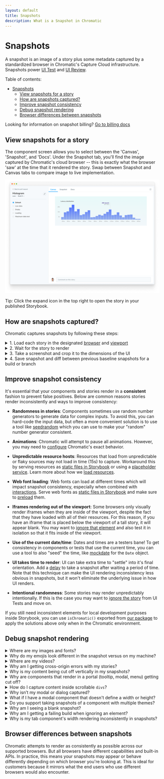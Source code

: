 ```yaml
---
layout: default
title: Snapshots
description: What is a Snapshot in Chromatic
---
```


# Snapshots

A snapshot is an image of a story plus some metadata captured by a standardized browser in Chromatic's Capture Cloud infrastructure. Snapshots power [UI Test](test) and [UI Review](review).

Table of contents:

- [Snapshots](#snapshots)
  - [View snapshots for a story](#view-snapshots-for-a-story)
  - [How are snapshots captured?](#how-are-snapshots-captured)
  - [Improve snapshot consistency](#improve-snapshot-consistency)
  - [Debug snapshot rendering](#debug-snapshot-rendering)
  - [Browser differences between snapshots](#browser-differences-between-snapshots)

<div class="aside">

Looking for information on snapshot billing? [Go to billing docs](billing)

</div>

## View snapshots for a story

The component screen allows you to select between the 'Canvas', 'Snapshot', and 'Docs'. Under the Snapshot tab, you'll find the image captured by Chromatic's cloud browser -- this is exactly what the browser 'saw' at the time that it rendered the story. Swap between Snapshot and Canvas tabs to compare image to live implementation.

![Component screen](img/component.png)

<div class="aside">Tip: Click the expand icon in the top right to open the story in your published Storybook.</div>

## How are snapshots captured?

Chromatic captures snapshots by following these steps:

<details>
<summary>1. Load each story in the designated <a href="browsers">browser</a> and <a href="viewports">viewport</a></summary>

Capture Cloud navigates to your published Storybook. It loads all stories in parallel at your desired viewport using our fleet of standardized browsers.

</details>

<details>
<summary>2. Wait for the story to render</summary>

Capture Cloud uses underlying browser APIs combined with our own set of heuristics to determine when the component has "loaded". One of the primary heuristics Chromatic uses is network "quiesence" – a period of network inactivity which signals that all resources have loaded. Loading is the closest approximation for when component renders that's currently possible.

</details>

<details>
<summary>3. Take a screenshot and crop it to the dimensions of the UI</summary>

Chromatic crops the screenshot to the size of your component. It determines crop dimensions by measuring the bounding box of the child node of Storybook's `#root` element. For atomic components, cropping eliminates negative spaces around snapshots which makes increases the visual information you have to review. For pages, Chromatic captures the full width and height of the rendered UI.

</details>

<details>
<summary>4. Save snapshot and diff between previous baseline snapshots for a build or branch</summary>

Each snapshot is associated with a story and tagged with commit, branch, and other relevant metadata. Snapshots are stored in Chromatic's cloud. For UI Test and UI Review, snapshots are visually compared (diff) to identify changes. Our infrastructure is effectively capable of snapshotting every story in parallel, no matter how many stories you have.

</details>

## Improve snapshot consistency

It's essential that your components and stories render in a **consistent** fashion to prevent false positives. Below are common reasons stories render inconsistently and ways to improve consistency:

- **Randomness in stories**: Components sometimes use random number generators to generate data for complex inputs. To avoid this, you can hard-code the input data, but often a more convenient solution is to use a tool like [seedrandom](https://github.com/davidbau/seedrandom) which you can use to make your "random" number generator consistent.

- **Animations**: Chromatic will attempt to pause all animations. However, you may need to [configure](animations) Chromatic's exact behavior.

- **Unpredictable resource hosts**: Resources that load from unpredictable or flaky sources may not load in time (15s) to capture. Workaround this by serving resources as [static files in Storybook](https://storybook.js.org/configurations/serving-static-files/) or using a [placeholder service](https://placehold.co/). Learn more about how we [load resources](resource-loading).

- **Web font loading**: Web fonts can load at different times which will impact snapshot consistency, especially when combined with [interactions](interactions). Serve web fonts as [static files in Storybook](https://storybook.js.org/configurations/serving-static-files/) and make sure to [preload](resource-loading#solution-a-preload-fonts) them.

- **Iframes rendering out of the viewport**: Some browsers only visually render iframes when they are inside of the viewport, despite the fact that they have loaded with all of their resources. For this reason, if you have an iframe that is placed below the viewport of a tall story, it will appear blank. You may want to [ignore that element](ignoring-elements) and also test it in isolation so that it fits inside of the viewport.

- **Use of the current date/time**: Dates and times are a testers bane! To get consistency in components or tests that use the current time, you can use a tool to also "seed" the time, like [mockdate](https://www.npmjs.com/package/mockdate) for the `Date` object.

- **UI takes time to render**: UI can take extra time to "settle" into it's final orientation. Add a [delay](delay) to take a snapshot after waiting a period of time. Note that this technique can make the UI rendering inconsistency less obvious in snapshots, but it won't eliminate the underlying issue in how UI renders.

- **Intentional randomness**: Some stories may render unpredictably intentionally. If this is the case you may want to [ignore the story](ignoring-elements) from UI Tests and move on.

If you still need inconsistent elements for local development purposes inside Storybook, you can use `isChromatic()` exported from [our package](isChromatic) to apply the solutions above only when in the Chromatic environment.

## Debug snapshot rendering

<details>
<summary>Where are my images and fonts?</summary>

Image and font rendering can be tricky. Resources that load from unpredictable or flaky sources may not load in time (15s) to capture. Workaround this by:

- Ensure resources load [reliably fast in Chromatic](resource-loading)
- Serve resources as [static files in Storybook](https://storybook.js.org/configurations/serving-static-files/) (this also improves your test speed)
- Using a [placeholder service](https://placeholder.com/).

If your resources are behind a firewall, whitelist our domain so we can load your resources.

</details>

<details>
<summary>Why do my emojis look different in the snapshot versus on my machine?</summary>

Emojis are handled by your operating system's emoji font. Most OSs have a different emoji font and those fonts tend to change over time. For example, if you view a story on a Mac you'll get Apple’s set of emojis.

Chromatic captures Chrome and Firefox snapshots in a Linux environment. It includes a common set of emojis used by most systems. Those emojis will likely look different from emojis on a consumer OS like Mac or Windows. Unfortunately, there's no workaround available at this time.

</details>

<details>
<summary>Where are my videos?</summary>

Videos are interactive and time-based which introduces inconsistencies in snapshots. Chromatic hides videos by default to prevent false positives. You'll see a blank space where the video is supposed to render.

</details>

<details>
<summary>Why am I getting cross-origin errors with my stories?</summary>

Most likely you are calling into `window.parent` somewhere in your code. As we serve your Storybook preview iframe inside our www.chromatic.com domain this leads to a x-origin error as your code doesn't have access to our frame (with good reason!).

Generally speaking it is a good idea to wrap calls like that in a `try { } catch` in case the code is running in a context where that's not possible (e.g Chromatic).

</details>

<details>
<summary>Why is my content being cut off vertically in my snapshots?</summary>

Make sure there are no elements inadvertently cutting off content through the use of overflow or height styles.

For elements that have relative height styles based on the size of the viewport (such as `height: 100vh`), all content nested under that element will show up in a screenshot unless either `overflow: hidden` or `overflow: scroll` is used to hide what is outside of that element (and therefore outside of the viewport).

When Chromatic takes a screenshot for an element that has a viewport-relative height as well as styling to hide/scroll the overflow, a default viewport height of `900px` will be used. This default is only used when we can't detect a "natural" height for the outermost DOM element (root ancestor), for instance, in the case of scrollable divs.

To set the height, you can add a decorator for stories that wraps them in a container with a fixed height:

```js
// MyComponent.stories.js|jsx

import { MyComponent } from './MyComponent';

export default {
  component: MyComponent,
   title: 'Example Story',
  decorators:  [(Story) => {% raw %}<div style={{ margin: '3em' }}{% endraw %}><Story/></div>],
};
```

</details>

<details>
<summary>Why are components that render in a portal (tooltip, modal, menu) getting cut off?</summary>

Portals allow components to render arbitrary elements outside of the parent component's initial DOM hierarchy. For example, tooltips, modals, and menus can be triggered by a nested button, but render close to the top of the DOM hierarchy using portals.

Chromatic uses the "natural" height for your component's outermost DOM element (using Storybook's `#root` element) to determine snapshot dimensions. But portals render outside of the Storybook `#root` element. This means that Chromatic can't auto-detect their dimensions when capturing the snapshot. This can result in your snapshot looking "cut off".

Snapshot portaled elements by adding a [decorator](https://storybook.js.org/docs/react/writing-stories/decorators#component-decorators) that wraps stories in a fixed height container. Adjust the height to account for the total dimensions of your component and portal.

```js
// MyComponent.stories.js|jsx

import { MyComponent } from './MyComponent';

export default {
  component: MyComponent,
  title: 'Example Story',
  decorators:  [(Story) => {% raw %}<div style={{ height: '300px' }}{% endraw %}><Story/></div>],
};
```

</details>

<details>
<summary>How do I capture content inside scrollable <code>divs</code>?</summary>

Scrollable divs constrain the height of their children. Change the height of the scrollable div to ensure all content fits. It's not possible for Chromatic to infer how tall scrollable divs are intended to be.

</details>

<details>
<summary>Why isn’t my modal or dialog captured?</summary>

If you use an “animateIn” effect set [delay](delay) to ensure we snapshot when the animation completes.

If your component infers its dimensions from the layout of the surrounding DOM elements (e.g., it's a modal that uses `position:fixed`), you'll need to set the height of that component's stories using a decorator.

```js
// MyComponent.stories.js|jsx

import { MyComponent } from './MyComponent';

export default {
  component: MyComponent,
  title: 'Example Story',
  decorators: [
    storyFn => (
      {% raw %}<div style={{ width: '1200px', height: '800px' }}>{% endraw %}
        This is a decorator for modals and such {storyFn()}
      </div>
    ),
  ],
};

/*
 *👇 Render functions are a framework-specific feature to allow you control over how the component renders.
 * See https://storybook.js.org/docs/react/api/csf
 * to learn how to use render functions.
 */
export const StoryWithDimensions = {
  render: () => <MyComponent/>,
};
```

</details>

<details>
<summary>What if I have a modal component that doesn't define a width or height?</summary>

If your component infers its dimensions from the layout of the surrounding DOM elements (e.g., it's a modal that uses `position:fixed`), you can set the height of that component's stories using a <a href="https://storybook.js.org/docs/react/writing-stories/decorators#component-decorators">decorator</a>.

```js
// MyComponent.stories.js|jsx

import { MyComponent } from './MyComponent';

export default {
  component: MyComponent,
  title: 'Example Story',
  decorators: [
    storyFn => (
      {% raw %}<div style={{ width: '1200px', height: '800px' }}>{% endraw %}
        This is a decorator for modals and such {storyFn()}
      </div>
    ),
  ],
};

/*
 *👇 Render functions are a framework-specific feature to allow you control over how the component renders.
 * See https://storybook.js.org/docs/react/api/csf
 * to learn how to use render functions.
 */
export const StoryWithDimensions = {
  render: () => <MyComponent/>,
  args: {},
};
```

</details>

<details>
<summary>Do you support taking snapshots of a component with multiple themes?</summary>

We recommend you render stories multiple times, one for each theme. Here's a [blog post](https://storybook.js.org/blog/how-to-add-a-theme-switcher-to-storybook/) that explains how to enable a theme switcher in Storybook. Using this approach, this is how the snapshots will [appear in Chromatic](https://www.chromatic.com/library?appId=5a375b97f4b14f0020b0cda3&branch=next).

If you'd only like to see multiple themes side-by-side in Chromatic and not in your local Storybook, use [isChromatic()](isChromatic).

</details>

<details>
<summary>Why am I seeing a blank snapshot?</summary>

Blank snapshots are often caused by:

- **An "animateIn" effect**—If your component use an “animateIn” effect [set delay](delay) to ensure we snapshot when the animation completes.

- **Position:fixed**—Fixed position elements may depend on viewport size but do not have dimensions themselves. Wrap your component in an element whose height and width are defined.

Learn more about [debugging snapshots](snapshots#troubleshooting).

</details>

<details>
<summary>Why am I getting a failing build when ignoring an element?</summary>

By default, Chromatic's diffing algorithm skips the DOM elements marked with either a `.chromatic-ignore` CSS class or `data-chromatic="ignore"` attribute.

However, if you're using this functionality but notice the incoming changes are still being captured. In that case, you'll need to ensure that both the [baseline](branching-and-baselines) and new snapshots retain the same dimensions (e.g., width, height, and relative positioning).

</details>

<details>
<summary>Why is my tab component's width rendering inconsistently in snapshots?</summary>

Certain UI libraries like Material calculate the dimensions of each tab by measuring the rendered width of the tab's children using JavaScript (for example, via `getBoundingClientRect()`).

However, this can lead to inconsistent snapshots in cases where you load a custom font. Fonts affect the dimensions of text within tabs. Since custom fonts can load before, during, or after the tab component itself loads, the dimensions calculated by the tab component can also vary.

The solution we recommend is to use a `<link rel="preload">` in your [`.storybook/preview-head.html`](https://storybook.js.org/docs/react/configure/story-rendering#adding-to-head) to preload the font before the story renders. This ensures that the dimensions of the contents inside of the tab component remain consistent when measured.

</details>

## Browser differences between snapshots

Chromatic attempts to render as consistently as possible across our supported browsers. But all browsers have different capabilities and built-in APIs. In practice, this means your snapshots may appear or behave differently depending on which browser you're looking at. This is ideal for customers because it mirrors what the end users who use different browsers would also encounter.
